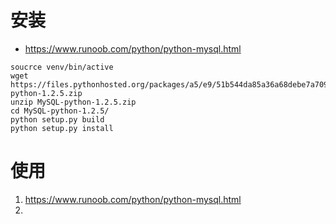 # 安装

- <https://www.runoob.com/python/python-mysql.html>

```shell
soucrce venv/bin/active
wget https://files.pythonhosted.org/packages/a5/e9/51b544da85a36a68debe7a7091f068d802fc515a3a202652828c73453cad/MySQL-python-1.2.5.zip
unzip MySQL-python-1.2.5.zip
cd MySQL-python-1.2.5/
python setup.py build
python setup.py install
```

# 使用

1. <https://www.runoob.com/python/python-mysql.html>
2. 